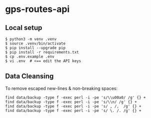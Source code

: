 # gps-routes-api

## Local setup

```console
$ python3 -m venv .venv
$ source .venv/bin/activate
$ pip install --upgrade pip
$ pip install -r requirements.txt
$ cp .env.example .env
$ vi .env  # <== edit the API keys
```

## Data Cleansing

To remove escaped new-lines & non-breaking spaces:

```console
find data/backup -type f -exec perl -i -pe 's/\\u00a0/ /g' {} +
find data/backup -type f -exec perl -i -pe 's/\\n/ /g' {} +
find data/backup -type f -exec perl -i -pe 's/ , /,  /g' {} +
find data/backup -type f -exec perl -i -pe 's/ \. /. /g' {} +
```
